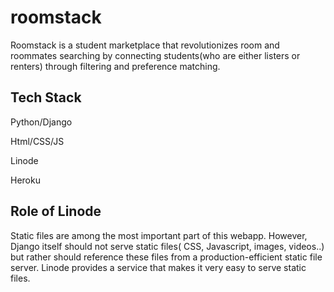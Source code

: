 # roomstack

Roomstack is a student marketplace that revolutionizes room and roommates searching by connecting students(who are either listers or renters) through filtering and preference matching.

## Tech Stack
Python/Django

Html/CSS/JS

Linode

Heroku

## Role of Linode
Static files are among the most important part of this webapp. However, Django itself should not serve static files( CSS, Javascript, images, videos..) but rather should reference these files from a production-efficient static file server. Linode provides a service that makes it very easy to serve static files.
